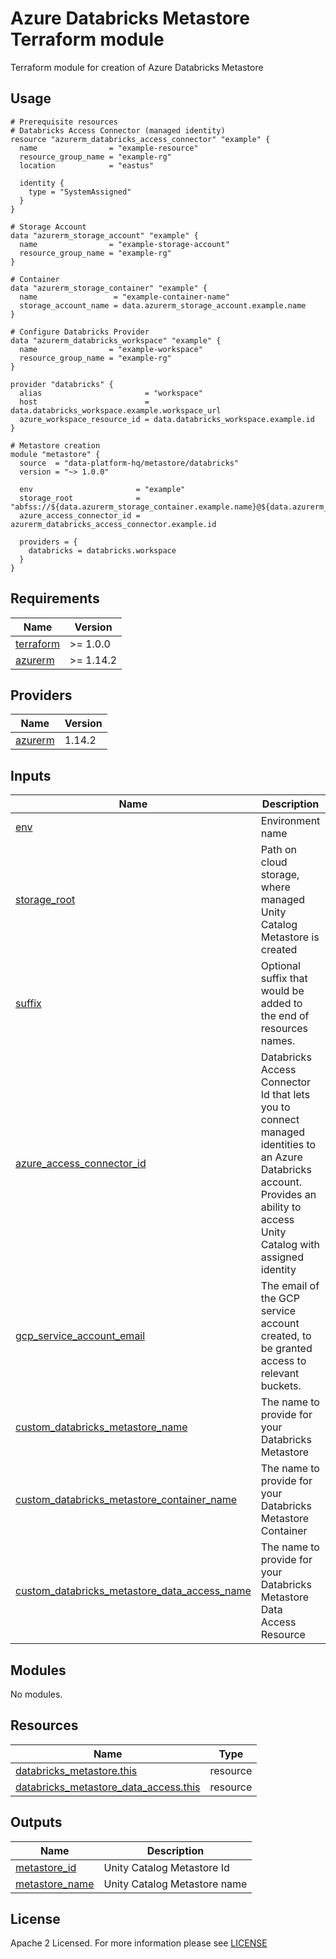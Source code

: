 # Azure Databricks Metastore Terraform module
Terraform module for creation of Azure Databricks Metastore

## Usage

```hcl
# Prerequisite resources
# Databricks Access Connector (managed identity)
resource "azurerm_databricks_access_connector" "example" {
  name                = "example-resource"
  resource_group_name = "example-rg"
  location            = "eastus"

  identity {
    type = "SystemAssigned"
  }
}

# Storage Account
data "azurerm_storage_account" "example" {
  name                = "example-storage-account"
  resource_group_name = "example-rg"
}

# Container
data "azurerm_storage_container" "example" {
  name                 = "example-container-name"
  storage_account_name = data.azurerm_storage_account.example.name
}

# Configure Databricks Provider
data "azurerm_databricks_workspace" "example" {
  name                = "example-workspace"
  resource_group_name = "example-rg"
}

provider "databricks" {
  alias                       = "workspace"
  host                        = data.databricks_workspace.example.workspace_url
  azure_workspace_resource_id = data.databricks_workspace.example.id
}

# Metastore creation
module "metastore" {
  source  = "data-platform-hq/metastore/databricks"
  version = "~> 1.0.0"

  env                       = "example"
  storage_root              = "abfss://${data.azurerm_storage_container.example.name}@${data.azurerm_storage_account.example.name}.dfs.core.windows.net/"
  azure_access_connector_id = azurerm_databricks_access_connector.example.id

  providers = {
    databricks = databricks.workspace
  }
}

```
<!-- BEGIN_TF_DOCS -->
## Requirements

| Name                                                                         | Version   |
| ---------------------------------------------------------------------------- | --------- |
| <a name="requirement_terraform"></a> [terraform](#requirement\_terraform)    | >= 1.0.0  |
| <a name="requirement_azurerm"></a> [azurerm](#requirement\_azurerm)          | >= 1.14.2 |

## Providers

| Name                                                                   | Version |
| ---------------------------------------------------------------------- | ------- |
| <a name="provider_azurerm"></a> [azurerm](#provider\_azurerm)          | 1.14.2  |


## Inputs

| Name | Description | Type | Default | Required |
|------|-------------|------|---------|:--------:|
| <a name="input_env"></a> [env](#input\_env)| Environment name | `string` | n/a | yes |
| <a name="input_storage_root"></a> [storage\_root](#input\_storage\_root)| Path on cloud storage, where managed Unity Catalog Metastore is created | `string` | n/a | yes |
| <a name="input_suffix"></a> [suffix](#input\_suffix)| Optional suffix that would be added to the end of resources names. | `string` | "" | no |
| <a name="input_azure_access_connector_id"></a> [azure\_access\_connector\_id](#input\_azure\_access\_connector\_id)|  Databricks Access Connector Id that lets you to connect managed identities to an Azure Databricks account. Provides an ability to access Unity Catalog with assigned identity | `string` | null | no |
| <a name="input_gcp_service_account_email"></a> [gcp\_service\_account\_email](#input\_gcp\_service\_account\_email)| The email of the GCP service account created, to be granted access to relevant buckets. | `string` | null | no |
| <a name="input_custom_databricks_metastore_name"></a> [custom\_databricks\_metastore\_name](#input\_custom\_databricks\_metastore\_name)| The name to provide for your Databricks Metastore | `string` | null | no |
| <a name="input_custom_databricks_metastore_container_name"></a> [custom\_databricks\_metastore\_container\_name](#input\_custom\_databricks\_metastore\_container\_name)| The name to provide for your Databricks Metastore Container | `string` | null | no |
| <a name="input_custom_databricks_metastore_data_access_name"></a> [custom\_databricks\_metastore\_data_access\_name](#input\_custom\_databricks\_metastore\_data_access\_name)| The name to provide for your Databricks Metastore Data Access Resource | `string` | null | no |
                                                                                                                                                                                                                                                                                                       
## Modules

No modules.

## Resources

| Name                                                                                                                                                                | Type     |
| ------------------------------------------------------------------------------------------------------------------------------------------------------------------- | -------- |
| [databricks_metastore.this](https://registry.terraform.io/providers/databricks/databricks/latest/docs/resources/metastore)                                          | resource |
| [databricks_metastore_data_access.this](https://registry.terraform.io/providers/databricks/databricks/latest/docs/resources/metastore_data_access)                  | resource |


## Outputs

| Name                                                                                                                          | Description                                          |
| ----------------------------------------------------------------------------------------------------------------------------- | ---------------------------------------------------- |
| <a name="output_metastore_id"></a> [metastore\_id](#output\_metastore\_id) | Unity Catalog Metastore Id |
| <a name="output_metastore_name"></a> [metastore_name](#output\_metastore_name) | Unity Catalog Metastore name |

<!-- END_TF_DOCS -->

## License

Apache 2 Licensed. For more information please see [LICENSE](https://github.com/data-platform-hq/terraform-databricks-metastore/blob/add_metastore/LICENSE)
